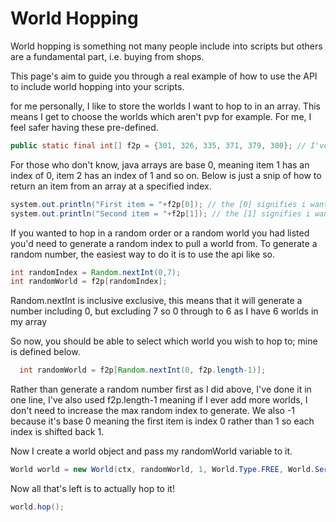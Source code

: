 # World Hopping

World hopping is something not many people include into scripts but others are a fundamental part, i.e. buying from shops.

This page's aim to guide you through a real example of how to use the API to include world hopping into your scripts.

for me personally, I like to store the worlds I want to hop to in an array. This means I get to choose the worlds which aren't pvp for example. For me, I feel safer having these pre-defined.

```java
public static final int[] f2p = {301, 326, 335, 371, 379, 380}; // I've shortened this list for example purposes, this is an array of f2p worlds
```

For those who don't know, java arrays are base 0, meaning item 1 has an index of 0, item 2 has an index of 1 and so on. Below is just a snip of how to return an item from an array at a specified index.

```java
system.out.println("First item = "+f2p[0]); // the [0] signifies i want the item with index of 0
system.out.println("Second item = "+f2p[1]); // the [1] signifies i want the item with index of 1, in this case the second item
```

If you wanted to hop in a random order or a random world you had listed you'd need to generate a random index to pull a world from.
 To generate a random number, the easiest way to do it is to use the api like so.
```java
int randomIndex = Random.nextInt(0,7);
int randomWorld = f2p[randomIndex];
```

Random.nextInt is inclusive exclusive, this means that it will generate a number including 0, but excluding 7 so 0 through to 6 as I have 6 worlds in my array

So now, you should be able to select which world you wish to hop to; mine is defined below.

```java
  int randomWorld = f2p[Random.nextInt(0, f2p.length-1)]; 
```
Rather than generate a random number first as I did above, I've done it in one line, I've also used f2p.length-1 meaning if I ever add more worlds, I don't need to increase the max random index to generate. We also -1 because it's base 0 meaning the first item is index 0 rather than 1 so each index is shifted back 1.

Now I create a world object and pass my randomWorld variable to it.
```java
World world = new World(ctx, randomWorld, 1, World.Type.FREE, World.Server.RUNE_SCAPE, World.Specialty.NONE);
```
Now all that's left is to actually hop to it!
```java
world.hop();
```
